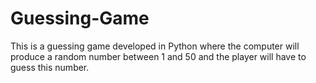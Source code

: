 # Guessing-Game
This is a guessing game developed in Python where the computer will produce a random number between 1 and 50 and the player will have to guess this number. 
